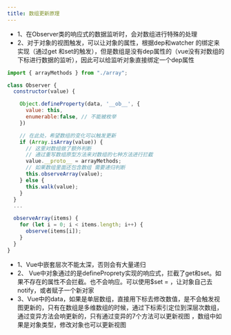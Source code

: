```yaml
---
title: 数组更新原理
---
```


- 1、在Observer类的响应式的数据监听时，会对数组进行特殊的处理
- 2、对于对象的视图触发，可以让对象的属性，根据dep和watcher 的绑定来实现（通过get 和set的触发），但是数组是没有dep属性的（vue没有对数组的下标进行数据的监听），因此可以给监听对象直接绑定一个dep属性
```javascript
import { arrayMethods } from "./array";

class Observer {
  constructor(value) {

    Object.defineProperty(data, '__ob__', {
      value: this,
      enumerable:false, // 不能被枚举
    })

    // 在此处，希望数组的变化可以触发更新
    if (Array.isArray(value)) {
      // 这里对数组做了额外判断
      // 通过重写数组原型方法来对数组的七种方法进行拦截
      value.__proto__ = arrayMethods;
      // 如果数组里面还包含数组 需要递归判断
      this.observeArray(value);
    } else {
      this.walk(value);
    }
  }
  ...

  observeArray(items) {
    for (let i = 0; i < items.length; i++) {
      observe(items[i]);
    }
  }
}
```


- 1、Vue中嵌套层次不能太深，否则会有大量递归
- 2、 Vue中对象通过的是defineProprety实现的响应式，拦截了get和set。如果不存在的属性不会拦截。也不会响应。可以使用$set = ，让对象自己去notify，或者赋子一个新对家
- 3、Vue中的data，如果是单层数组，直接用下标去修改数值，是不会触发视图更新的，只有在数组是多维数组的时候，通过下标索引定位到深层次数组，通过变异方法会响更新的，只有通过变异的7个方法可以更新视图 ，数组中如果是对象类型，修改对象也可以更新视图
